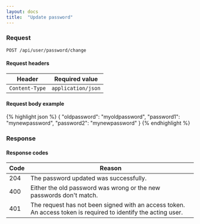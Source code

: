 ```yaml
---
layout: docs
title:  "Update password"
---
```


### Request

``````
POST /api/user/password/change
``````

#### Request headers

Header            | Required value
------------------|-------------
`Content-Type`    | `application/json`

#### Request body example

{% highlight json %}
{
  "oldpassword": "myoldpassword",
  "password1": "mynewpassword",
  "password2": "mynewpassword"
}
{% endhighlight %}


### Response

#### Response codes

Code  |  Reason
------|-----------------------------------------
 204  | The password updated was successfully.
 400  | Either the old password was wrong or the new passwords don't match.
 401  | The request has not been signed with an access token. An access token is required to identify the acting user.
